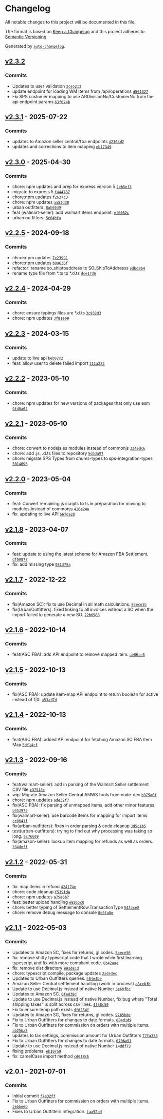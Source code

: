 # Changelog

All notable changes to this project will be documented in this file.

The format is based on [Keep a Changelog](https://keepachangelog.com/en/1.0.0/)
and this project adheres to [Semantic Versioning](https://semver.org/spec/v2.0.0.html).

Generated by [`auto-changelog`](https://github.com/CookPete/auto-changelog).

## [v2.3.2](https://github.com/ChumsInc/api-partners/compare/v2.3.1...v2.3.2)

### Commits

- Updates to user validation [`2ce5213`](https://github.com/ChumsInc/api-partners/commit/2ce5213b7fb2dee2833a93cd65b563096128e367)
- update endpoint for loading WM Items from /api/operations [`d501327`](https://github.com/ChumsInc/api-partners/commit/d50132775b4335054a7c3b8bcf739498873e8f21)
- Fix SPS customer mapping to use ARDivisionNo/CustomerNo from the api endpoint params [`63f674b`](https://github.com/ChumsInc/api-partners/commit/63f674b0ed639810fefe79f684f91a0ad243f448)

## [v2.3.1](https://github.com/ChumsInc/api-partners/compare/v2.3.0...v2.3.1) - 2025-07-22

### Commits

- updates to Amazon seller central/fba endpoints [`42304d2`](https://github.com/ChumsInc/api-partners/commit/42304d2a4faa73ad13c1d1e7b3f21d40bad1fc15)
- updates and corrections to item mapping [`eb17349`](https://github.com/ChumsInc/api-partners/commit/eb173494b5fe5d7787f1288692ffe0a9556f7ec7)

## [v2.3.0](https://github.com/ChumsInc/api-partners/compare/v2.2.5...v2.3.0) - 2025-04-30

### Commits

- chore: npm updates and prep for express version 5 [`2eb5ef3`](https://github.com/ChumsInc/api-partners/commit/2eb5ef36b6505c5ed8a898690aaa6b9cf8d5ea51)
- migrate to express 5 [`f444787`](https://github.com/ChumsInc/api-partners/commit/f4447871ed7e323201efc78c690096dc04663ef5)
- chore:npm updates [`f2637c3`](https://github.com/ChumsInc/api-partners/commit/f2637c34e2e57b324e1b3b1a30a57c8e03b51e62)
- chore: npm updates [`aa53d30`](https://github.com/ChumsInc/api-partners/commit/aa53d305f909f27ebfefebbb2ae73a79e8fe8907)
- urban outfitters: [`8ab60d9`](https://github.com/ChumsInc/api-partners/commit/8ab60d920c0270df43dd0bf4bb4ad83dabede9b6)
- feat (walmart-seller): add walmart items endpoint. [`ef0052c`](https://github.com/ChumsInc/api-partners/commit/ef0052c72c6aa9ddea0a83fbd897b4504e50becc)
- urban outfitters: [`5c64bfa`](https://github.com/ChumsInc/api-partners/commit/5c64bfa720bea4ca4ef0f81bc1f4154fb7191b10)

## [v2.2.5](https://github.com/ChumsInc/api-partners/compare/v2.2.4...v2.2.5) - 2024-09-18

### Commits

- chore:npm updates [`7e23991`](https://github.com/ChumsInc/api-partners/commit/7e23991704bb32a8ab9205ddd1581e3d5e87086a)
- chore:npm updates [`b09636f`](https://github.com/ChumsInc/api-partners/commit/b09636f48a151923bf08061e76f95ae68ad4c3a5)
- refactor: rename so_shiptoaddress to SO_ShipToAddresss [`edbd8b4`](https://github.com/ChumsInc/api-partners/commit/edbd8b464b01997a6a2709159392851c745172aa)
- rename type file from *.ts to *.d.ts [`dce17d6`](https://github.com/ChumsInc/api-partners/commit/dce17d65d71c2e195684159a0a6b97127a9adfe9)

## [v2.2.4](https://github.com/ChumsInc/api-partners/compare/v2.2.3...v2.2.4) - 2024-04-29

### Commits

- chore: ensure typings files are *.d.ts [`3c938d3`](https://github.com/ChumsInc/api-partners/commit/3c938d3a096e190c55b3a932d3c73a6d987a5c0b)
- chore: npm updates [`3f81e69`](https://github.com/ChumsInc/api-partners/commit/3f81e69ca19276ee8ed07f48acc517bbcb462769)

## [v2.2.3](https://github.com/ChumsInc/api-partners/compare/v2.2.2...v2.2.3) - 2024-03-15

### Commits

- update to live api [`beb02c2`](https://github.com/ChumsInc/api-partners/commit/beb02c2cd4bd0d4986d52d72541001be1029ec29)
- feat: allow user to delete failed import [`311a223`](https://github.com/ChumsInc/api-partners/commit/311a2230b800a598a68645ea30c7815b72f1eb9e)

## [v2.2.2](https://github.com/ChumsInc/api-partners/compare/v2.2.1...v2.2.2) - 2023-05-10

### Commits

- chore: npm updates for new versions of packages that only use esm [`9fd0a62`](https://github.com/ChumsInc/api-partners/commit/9fd0a628503e118d640b8309908b252ed9b37df1)

## [v2.2.1](https://github.com/ChumsInc/api-partners/compare/v2.2.0...v2.2.1) - 2023-05-10

### Commits

- chore: convert to nodejs es modules instead of commonjs [`334edc6`](https://github.com/ChumsInc/api-partners/commit/334edc6fb68c7e7ffa6c9f07864f3b5752cb2e7f)
- chore: add .js, .d.ts files to repository [`5dbda97`](https://github.com/ChumsInc/api-partners/commit/5dbda97a4075b36bd97d8650d2c8df97aca75558)
- chore: migrate SPS Types from chums-types to sps-integration-types [`5014696`](https://github.com/ChumsInc/api-partners/commit/5014696977489f4248e303bb72ca8c9b1c655cdd)

## [v2.2.0](https://github.com/ChumsInc/api-partners/compare/v2.1.8...v2.2.0) - 2023-05-04

### Commits

- feat: Convert remaining js scripts to ts in preparation for moving to modules instead of commonjs [`418e24a`](https://github.com/ChumsInc/api-partners/commit/418e24a04576a10bebdab7245ba9f038efe87be4)
- fix: updating to live API [`667de28`](https://github.com/ChumsInc/api-partners/commit/667de28225ee1d743972608d4ed06f405d6bb4ab)

## [v2.1.8](https://github.com/ChumsInc/api-partners/compare/v2.1.7...v2.1.8) - 2023-04-07

### Commits

- feat: update to using the latest scheme for Amazon FBA Settlement. [`df00877`](https://github.com/ChumsInc/api-partners/commit/df00877a2ad1c26b913921dc41e508a709bad459)
- fix: add missing type [`081378a`](https://github.com/ChumsInc/api-partners/commit/081378a004ade8342ca411e082276a57d73d498a)

## [v2.1.7](https://github.com/ChumsInc/api-partners/compare/v2.1.6...v2.1.7) - 2022-12-22

### Commits

- fix(Amazon SC): fix to use Decimal in all math calculations. [`83ece3b`](https://github.com/ChumsInc/api-partners/commit/83ece3ba38eadff8f00dd027596f895168b4381b)
- fix(UrbanOutfitters): fixed linking to all invoices without a SO when the import failed to generate a new SO. [`22b6588`](https://github.com/ChumsInc/api-partners/commit/22b65880e3c38a9e3cf67d00183403bbbaac902d)

## [v2.1.6](https://github.com/ChumsInc/api-partners/compare/v2.1.5...v2.1.6) - 2022-10-14

### Commits

- feat(ASC FBA): add API endpoint to remove mapped item. [`ae86ce3`](https://github.com/ChumsInc/api-partners/commit/ae86ce3571a3bbfc43e590f921bb08cb72ee1486)

## [v2.1.5](https://github.com/ChumsInc/api-partners/compare/v2.1.4...v2.1.5) - 2022-10-13

### Commits

- fix(ASC FBA): update item-map API endpoint to return boolean for active instead of 1|0. [`a53ad7d`](https://github.com/ChumsInc/api-partners/commit/a53ad7dd754a28beddb4d2bf16def062ee5ad13e)

## [v2.1.4](https://github.com/ChumsInc/api-partners/compare/v2.1.3...v2.1.4) - 2022-10-13

### Commits

- feat(ASC FBA): added API endpoint for fetching Amazon SC FBA Item Map [`5df14cf`](https://github.com/ChumsInc/api-partners/commit/5df14cf1dc2ebff4927b7974f36597cf2be8d084)

## [v2.1.3](https://github.com/ChumsInc/api-partners/compare/v2.1.2...v2.1.3) - 2022-09-16

### Commits

- feat(walmart-seller): add in parsing of the Walmart Seller settlement CSV file [`c37518c`](https://github.com/ChumsInc/api-partners/commit/c37518ccb0684f1b858f01c7d35a2bf80af57c7b)
- wip: Migrate Amazon Seller Central AMWS tools from node-dev [`b375a0f`](https://github.com/ChumsInc/api-partners/commit/b375a0f1025b2391dd689396e582360b8e5e5b5c)
- chore: npm updates [`ade32f7`](https://github.com/ChumsInc/api-partners/commit/ade32f7790e904b3f1969682faa9f5bbf76be2a3)
- fix(ASC FBA): fix parsing of unmapped items, add other minor features. [`b453973`](https://github.com/ChumsInc/api-partners/commit/b453973379e4784dfbd9d3544eaa29d2575aeca9)
- fix(walmart-seller): use barcode items for mapping for import items [`cc0641f`](https://github.com/ChumsInc/api-partners/commit/cc0641fa6fc6b6dff1f873a1571685c74c1d283f)
- fix(urban-outfitters): fixes in order parsing & code cleanup [`3d5c1b5`](https://github.com/ChumsInc/api-partners/commit/3d5c1b5c202ad279f90812cd4a6cad43838ce39b)
- test(urban-outfitters): trying to find out why processing was taking so long. [`6c76609`](https://github.com/ChumsInc/api-partners/commit/6c76609917da39be801867ca594a142e01f69cfb)
- fix(amazon-seller): lookup item mapping for refunds as well as orders. [`334deff`](https://github.com/ChumsInc/api-partners/commit/334deff12c24e31de29de06b39a4a31c94a6cb10)

## [v2.1.2](https://github.com/ChumsInc/api-partners/compare/v2.1.1...v2.1.2) - 2022-05-31

### Commits

- fix: map items in refund [`424174e`](https://github.com/ChumsInc/api-partners/commit/424174e2b80e4148f13d3652b690711ec42c16b8)
- chore: code cleanup [`f539fda`](https://github.com/ChumsInc/api-partners/commit/f539fda13acaa821c322b9a2dda3452ee1f2dc9e)
- chore: npm updates [`a75e6b7`](https://github.com/ChumsInc/api-partners/commit/a75e6b7be6ac16e175c4cd60596fa055566aa955)
- feat: better upload handling [`e8265c0`](https://github.com/ChumsInc/api-partners/commit/e8265c03a6388b82426024a15bea8ca6e0c02041)
- chore: better typing of SettlementRow.TransactionType [`543bce8`](https://github.com/ChumsInc/api-partners/commit/543bce8e594c8d3bc850c951a48ef7b2c028756f)
- chore: remove debug message to console [`8d6fa8e`](https://github.com/ChumsInc/api-partners/commit/8d6fa8eed0651ff82017a2c3a5597b522e504e04)

## [v2.1.1](https://github.com/ChumsInc/api-partners/compare/v2.0.1...v2.1.1) - 2022-05-03

### Commits

- Updates to Amazon SC, fixes for returns, gl codes. [`5aece56`](https://github.com/ChumsInc/api-partners/commit/5aece56cf1bb9d4ec28d104e32b88ab1b5aebea7)
- fix: remove shitty typescript code that I wrote while first learning typescript and fix with more compliant code. [`0b42aae`](https://github.com/ChumsInc/api-partners/commit/0b42aae54d3c47abb08044c9955ee655d595555b)
- fix: remove dist directory [`991d8cd`](https://github.com/ChumsInc/api-partners/commit/991d8cd48e3f8a2c1ffba459f585888c1eb15012)
- chore: typescript compile, package updates [`2adedec`](https://github.com/ChumsInc/api-partners/commit/2adedec0a64784b35d6cd7e4cf6514baf9c3eb87)
- Updates to Urban Outfitters queries. [`404e4be`](https://github.com/ChumsInc/api-partners/commit/404e4be55b591933c941052089fe45642a210f95)
- Amazon Seller Central settlement handling (work in process) [`a8ceb3b`](https://github.com/ChumsInc/api-partners/commit/a8ceb3bdd2fb38ceeca1c07cae4a74cd95273881)
- Update to use Decimal.js instead of native Number [`3e69fbc`](https://github.com/ChumsInc/api-partners/commit/3e69fbcee025b9902c0fc2d6131898978e7eb7a3)
- Updates to Amazon SC. [`0fed38d`](https://github.com/ChumsInc/api-partners/commit/0fed38d829b9c9869cb7ddc8cd445a9e2421af0b)
- Update to use Decimal.js instead of native Number, fix bug where "Total shipping taxes" is split across csv lines. [`4f58c50`](https://github.com/ChumsInc/api-partners/commit/4f58c5097b92e7b41bf01b3debeb8041e3746765)
- Fix to ensure temp path exists [`dfd254f`](https://github.com/ChumsInc/api-partners/commit/dfd254fbfb3971c3bb3b5c72ab2745b83018715c)
- Updates to Amazon SC, fixes for returns, gl codes. [`97b5bde`](https://github.com/ChumsInc/api-partners/commit/97b5bdeeec2566b6229d163dd8cf7dbd29851214)
- Fix to Urban Outfitters for changes to date formats. [`884d1d9`](https://github.com/ChumsInc/api-partners/commit/884d1d9b9215888aa1140675d4e002e9aa40ea9e)
- Fix to Urban Outfitters for commission on orders with multiple items. [`ab25ba5`](https://github.com/ChumsInc/api-partners/commit/ab25ba565a24aca565789831fc086823f360e674)
- updates to tax settings, commission amount for Urban Outfitters [`77fa336`](https://github.com/ChumsInc/api-partners/commit/77fa33655cec1428f2a95d6958425e36d08be937)
- Fix to Urban Outfitters for changes to date formats. [`0706a51`](https://github.com/ChumsInc/api-partners/commit/0706a51943f7fe6392430f323c24b16982616fbf)
- Update to use Decimal.js instead of native Number [`14ddf79`](https://github.com/ChumsInc/api-partners/commit/14ddf794e003b3482e0415ad9f773546f0212aca)
- fixing problems. [`eb107a9`](https://github.com/ChumsInc/api-partners/commit/eb107a9d6ad2161ca4030bce1f22d705c3c1de16)
- fix: camelCase import method [`cd618cb`](https://github.com/ChumsInc/api-partners/commit/cd618cb173d49b3718005e3d10d066e4a4468736)

## v2.0.1 - 2021-07-01

### Commits

- Initial commit [`f7a32ff`](https://github.com/ChumsInc/api-partners/commit/f7a32ffd93879c9d616dd7177202a2e41bc208da)
- Fix to Urban Outfitters for commission on orders with multiple items. [`3ebbeeb`](https://github.com/ChumsInc/api-partners/commit/3ebbeeb5350692e27eb6982ebda6b02e31e0cf8a)
- Fixes to Urban Outfitters integration. [`faa92bd`](https://github.com/ChumsInc/api-partners/commit/faa92bd57e32d1585eadd110ea9b5568a02996fc)
